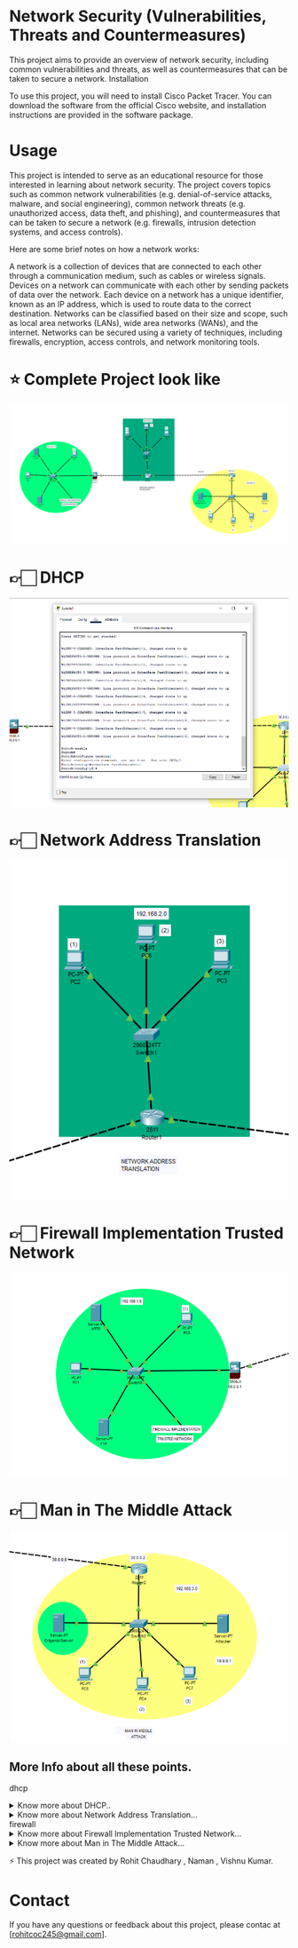 # Network Security (Vulnerabilities, Threats and Countermeasures)

This project aims to provide an overview of network security, including common vulnerabilities and threats, as well as countermeasures that can be taken to secure a network.
Installation

To use this project, you will need to install Cisco Packet Tracer. You can download the software from the official Cisco website, and installation instructions are provided in the software package.
# Usage

This project is intended to serve as an educational resource for those interested in learning about network security. The project covers topics such as common network vulnerabilities (e.g. denial-of-service attacks, malware, and social engineering), common network threats (e.g. unauthorized access, data theft, and phishing), and countermeasures that can be taken to secure a network (e.g. firewalls, intrusion detection systems, and access controls).

Here are some brief notes on how a network works:

   A network is a collection of devices that are connected to each other through a communication medium, such as cables or wireless signals.
    Devices on a network can communicate with each other by sending packets of data over the network.
    Each device on a network has a unique identifier, known as an IP address, which is used to route data to the correct destination.
    Networks can be classified based on their size and scope, such as local area networks (LANs), wide area networks (WANs), and the internet.
    Networks can be secured using a variety of techniques, including firewalls, encryption, access controls, and network monitoring tools.
# ⭐️ Complete Project look like
![Modal](image/llover.png)

# 👉🏻 DHCP
![DHCP modal](image/dhcp.png)

# 👉🏻 Network Address Translation
![N/W address tran modal](image/Network.png)

# 👉🏻 Firewall Implementation Trusted Network
![trested network modal ](image/fwtn.png)

# 👉🏻 Man in The Middle Attack 
![ mitm modal](image/MITM.png)

## More Info about all these points.
dhcp
<details>
<summary>Know more about DHCP..</summary>
 
DHCP (Dynamic Host Configuration Protocol) is a network protocol used to automatically assign IP addresses, subnet masks, default gateways, and other network configuration information to network devices.

Here's how DHCP works on a network:

    A device connects to the network and requests an IP address.
    The DHCP client broadcasts a DHCPDISCOVER message to the network.
    DHCP servers on the network receive the broadcast and respond with a DHCPOFFER message, containing an IP address and other network configuration information.
    The client chooses an offer and sends a DHCPREQUEST message to the chosen DHCP server, requesting the offered configuration.
    The server responds with a DHCPACK message, confirming the configuration and providing a lease time for the assigned IP address.
    The client configures its network settings based on the received DHCPACK message.

DHCP can help simplify network administration by automating the process of assigning IP addresses and other network configuration information. This can be particularly useful in large networks where manually configuring each device can be time-consuming and error-prone.

</details>
<details>
<summary>Know more about Network Address Translation...</summary>
 
 Network Address Translation (NAT) is a process used to translate public IP addresses into private IP addresses or vice versa. NAT is often used in networks that have a limited number of public IP addresses available, as it allows multiple devices on a network to share a single public IP address.

Here's how NAT works:

    A device on the private network sends a packet to a public IP address on the internet.
    The NAT device receives the packet and changes the source IP address to the public IP address of the NAT device.
    The NAT device forwards the packet to the internet.
    The internet device receives the packet and sends a response back to the public IP address of the NAT device.
    The NAT device receives the response and changes the destination IP address to the private IP address of the original sender.
    The NAT device forwards the response to the original sender on the private network.

NAT can provide an additional layer of security to a network by hiding the private IP addresses of devices behind a single public IP address. However, it can also cause issues with certain network protocols that rely on unique IP addresses for each device, such as some online gaming and peer-to-peer applications.
</details>
firewall
<details>
<summary>Know more about Firewall Implementation Trusted Network...
</summary>
 
A firewall is a network security device that monitors and controls incoming and outgoing network traffic based on predetermined security rules. Implementing a firewall can help protect a network from unauthorized access and other security threats.

In a trusted network configuration, the firewall is typically configured to allow traffic from known, trusted sources while blocking traffic from unknown or untrusted sources. This configuration can help prevent outside attackers from gaining access to the network, while still allowing authorized users and devices to communicate freely within the network.

To implement a firewall in a trusted network configuration, you would typically follow these steps:

    Identify the trusted sources on your network, such as specific IP addresses or ranges, and create rules to allow traffic from these sources.
    Configure the firewall to block traffic from all other sources by default.
    Monitor the network traffic and adjust the firewall rules as needed to ensure that legitimate traffic is not blocked while still maintaining security.

It's important to note that a firewall alone may not be sufficient to fully protect a network from all security threats. Other security measures, such as strong passwords, regular software updates, and user education, should also be implemented to create a comprehensive security strategy.
</details>
<details>
<summary>Know more about Man in The Middle Attack...</summary>
 
A Man-in-the-Middle (MitM) attack is a type of cyber attack where an attacker intercepts communication between two parties, such as a user and a website or two network devices, in order to eavesdrop, steal data, or manipulate the communication.

Here's how a Man-in-the-Middle attack works:

    The attacker intercepts the communication between the two parties, often by inserting themselves into the communication path or by compromising a network device.
    The attacker then listens to or modifies the communication, depending on their objectives. For example, they may steal login credentials, inject malware or spyware, or modify data.
    To prevent detection, the attacker may use various techniques, such as spoofing IP addresses or using fake SSL certificates.

MitM attacks can be particularly dangerous because the attacker can intercept sensitive information, such as passwords or financial data, without the victim knowing that their communication has been compromised. To prevent MitM attacks, users and organizations should take measures such as using strong encryption and authentication methods, regularly checking SSL certificates, and keeping software and devices up to date with the latest security patches.
</details>


⚡️ This project was created by Rohit Chaudhary , Naman , Vishnu Kumar.

# Contact

If you have any questions or feedback about this project, please contac at [rohitcoc245@gmail.com].
